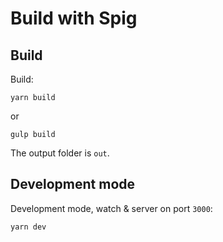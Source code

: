 # Build with Spig

## Build

Build:

```shell
yarn build
```
or
```
gulp build
```

The output folder is `out`.

## Development mode

Development mode, watch & server on port `3000`:

```shell
yarn dev
```
